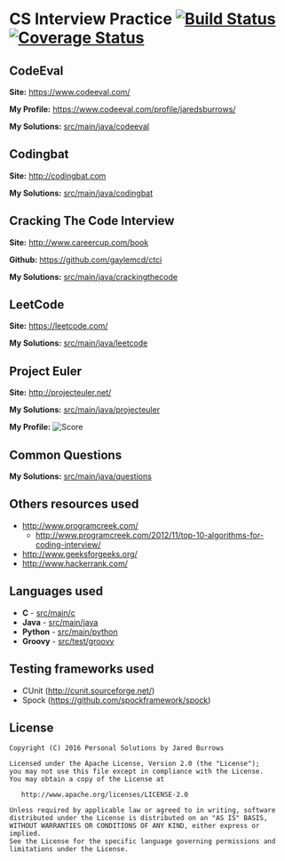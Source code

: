 CS Interview Practice [![Build Status](https://travis-ci.org/jaredsburrows/cs-interview-questions.svg?branch=master)](https://travis-ci.org/jaredsburrows/cs-interview-questions) [![Coverage Status](https://coveralls.io/repos/github/jaredsburrows/cs-interview-questions/badge.svg?branch=master)](https://coveralls.io/github/jaredsburrows/cs-interview-questions?branch=master)
=============


## CodeEval

**Site:** https://www.codeeval.com/

**My Profile:** https://www.codeeval.com/profile/jaredsburrows/

**My Solutions:** [src/main/java/codeeval]((src/main/java/codeeval))


## Codingbat

**Site:** http://codingbat.com

**My Solutions:** [src/main/java/codingbat](src/main/java/codingbat)


## Cracking The Code Interview

**Site:** http://www.careercup.com/book

**Github:** https://github.com/gaylemcd/ctci

**My Solutions:** [src/main/java/crackingthecode](src/main/java/crackingthecode)


## LeetCode

**Site:** https://leetcode.com/

**My Solutions:** [src/main/java/leetcode](src/main/java/leetcode)


## Project Euler

**Site:** http://projecteuler.net/

**My Solutions:** [src/main/java/projecteuler](src/main/java/projecteuler)

**My Profile:**
![Score](http://projecteuler.net/profile/jaredsburrows.png)


## Common Questions

**My Solutions:** [src/main/java/questions](src/main/java/questions)

## Others resources used
 - http://www.programcreek.com/
   - http://www.programcreek.com/2012/11/top-10-algorithms-for-coding-interview/
 - http://www.geeksforgeeks.org/
 - http://www.hackerrank.com/


## Languages used
 - **C** - [src/main/c](src/main/c)
 - **Java** - [src/main/java](src/main/java)
 - **Python** - [src/main/python](src/main/python)
 - **Groovy** - [src/test/groovy](src/test/groovy)

## Testing frameworks used
 - CUnit (http://cunit.sourceforge.net/)
 - Spock (https://github.com/spockframework/spock)


## License

    Copyright (C) 2016 Personal Solutions by Jared Burrows

    Licensed under the Apache License, Version 2.0 (the "License");
    you may not use this file except in compliance with the License.
    You may obtain a copy of the License at

       http://www.apache.org/licenses/LICENSE-2.0

    Unless required by applicable law or agreed to in writing, software
    distributed under the License is distributed on an "AS IS" BASIS,
    WITHOUT WARRANTIES OR CONDITIONS OF ANY KIND, either express or implied.
    See the License for the specific language governing permissions and
    limitations under the License.
